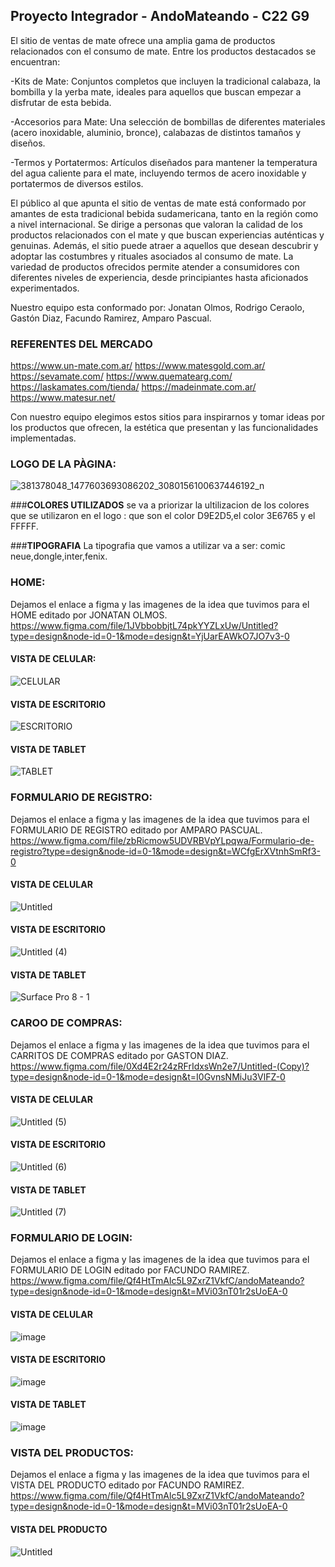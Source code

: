 ## Proyecto Integrador - AndoMateando - C22 G9
El sitio de ventas de mate ofrece una amplia gama de productos relacionados con el consumo de mate. Entre los productos destacados se encuentran:

-Kits de Mate: Conjuntos completos que incluyen la tradicional calabaza, la bombilla y la yerba mate, ideales para aquellos que buscan empezar a disfrutar de esta bebida.

-Accesorios para Mate: Una selección de bombillas de diferentes materiales (acero inoxidable, aluminio, bronce), calabazas de distintos tamaños y diseños.

-Termos y Portatermos: Artículos diseñados para mantener la temperatura del agua caliente para el mate, incluyendo termos de acero inoxidable y portatermos de diversos estilos.

El público al que apunta el sitio de ventas de mate está conformado por amantes de esta tradicional bebida sudamericana, tanto en la región como a nivel internacional. Se dirige a personas que valoran la calidad de los productos relacionados con el mate y que buscan experiencias auténticas y genuinas. Además, el sitio puede atraer a aquellos que desean descubrir y adoptar las costumbres y rituales asociados al consumo de mate. La variedad de productos ofrecidos permite atender a consumidores con diferentes niveles de experiencia, desde principiantes hasta aficionados experimentados.

Nuestro equipo esta conformado por: Jonatan Olmos, Rodrigo Ceraolo,  Gastón Diaz, Facundo Ramirez, Amparo Pascual.


### REFERENTES DEL MERCADO
https://www.un-mate.com.ar/ 
https://www.matesgold.com.ar/
https://sevamate.com/
https://www.quematearg.com/
https://laskamates.com/tienda/
https://madeinmate.com.ar/
https://www.matesur.net/

Con nuestro equipo elegimos estos sitios para inspirarnos y tomar ideas por los productos que ofrecen, la estética que presentan y las funcionalidades implementadas.
### **LOGO DE LA PÀGINA:**
![381378048_1477603693086202_3080156100637446192_n](https://github.com/Jonatan-olmos/grupo_9_AndoMateando/assets/27811128/448765fd-cf92-4a1d-8dad-daf8eb83f40d)

###**COLORES UTILIZADOS**
se va a priorizar la ultilizacion de los colores que se utilizaron en el logo :
que son el color D9E2D5,el color 3E6765 y el FFFFF.

###**TIPOGRAFIA**
La tipografia que vamos a utilizar va a ser:
comic neue,dongle,inter,fenix.



### **HOME:**
Dejamos el enlace a figma y las imagenes de la idea que tuvimos para el  HOME editado por JONATAN OLMOS.  
https://www.figma.com/file/1JVbbobbjtL74pkYYZLxUw/Untitled?type=design&node-id=0-1&mode=design&t=YjUarEAWkO7JO7v3-0

#### **VISTA DE CELULAR:**
![CELULAR](https://github.com/Jonatan-olmos/grupo_9_AndoMateando/assets/27811128/93a6c2a4-f11a-4a20-9bc2-08a62adefad2)
#### VISTA DE ESCRITORIO
![ESCRITORIO](https://github.com/Jonatan-olmos/grupo_9_AndoMateando/assets/27811128/f2604cd0-859e-401c-8326-c45e2c51ac12)
#### VISTA DE TABLET
![TABLET](https://github.com/Jonatan-olmos/grupo_9_AndoMateando/assets/27811128/6f997b47-8df1-4d73-ad84-26cdc7888c91)



### **FORMULARIO DE REGISTRO:** 
Dejamos el enlace a figma y las imagenes de la idea que tuvimos para el  FORMULARIO DE REGISTRO editado por AMPARO PASCUAL.
https://www.figma.com/file/zbRicmow5UDVRBVpYLpqwa/Formulario-de-registro?type=design&node-id=0-1&mode=design&t=WCfgErXVtnhSmRf3-0

#### VISTA DE CELULAR
![Untitled](https://github.com/Jonatan-olmos/grupo_9_AndoMateando/assets/27811128/23ce7118-f0c0-4f46-aea7-61841686c96e)
#### VISTA DE ESCRITORIO
![Untitled (4)](https://github.com/Jonatan-olmos/grupo_9_AndoMateando/assets/27811128/57bfb28a-4091-4259-b39f-9e95b5747a3a)
#### VISTA DE TABLET
![Surface Pro 8 - 1](https://github.com/Jonatan-olmos/grupo_9_AndoMateando/assets/27811128/60761445-5f17-4d19-9513-9e017efe4768)


### **CAROO DE COMPRAS:**
Dejamos el enlace a figma y las imagenes de la idea que tuvimos para el CARRITOS DE COMPRAS   editado por GASTON DIAZ.
https://www.figma.com/file/0Xd4E2r24zRFrIdxsWn2e7/Untitled-(Copy)?type=design&node-id=0-1&mode=design&t=I0GvnsNMiJu3VlFZ-0

#### VISTA DE CELULAR
![Untitled (5)](https://github.com/Jonatan-olmos/grupo_9_AndoMateando/assets/27811128/28c35559-b63b-4f9a-bddb-c8c62e1ef8f6)
#### VISTA DE ESCRITORIO
![Untitled (6)](https://github.com/Jonatan-olmos/grupo_9_AndoMateando/assets/27811128/43785065-a42d-4d64-8fad-33199037df6f)
#### VISTA DE TABLET
![Untitled (7)](https://github.com/Jonatan-olmos/grupo_9_AndoMateando/assets/27811128/0de5064c-5aac-4924-b5c1-845757a93dd4)



### **FORMULARIO DE LOGIN:**
Dejamos el enlace a figma y las imagenes de la idea que tuvimos para el FORMULARIO DE LOGIN   editado por FACUNDO RAMIREZ.
https://www.figma.com/file/Qf4HtTmAlc5L9ZxrZ1VkfC/andoMateando?type=design&node-id=0-1&mode=design&t=MVi03nT01r2sUoEA-0

#### VISTA DE CELULAR
![image](https://github.com/Jonatan-olmos/grupo_9_AndoMateando/assets/27811128/8c18d6c5-cb90-4918-bd3d-4bd379cc644b)
#### VISTA DE ESCRITORIO
![image](https://github.com/Jonatan-olmos/grupo_9_AndoMateando/assets/27811128/e273ee27-6d44-494a-ac5c-008a7707d59f)
#### VISTA DE TABLET
![image](https://github.com/Jonatan-olmos/grupo_9_AndoMateando/assets/27811128/f3261293-f951-4ddf-81f9-6ebded32dad4)

### **VISTA DEL PRODUCTOS:**
Dejamos el enlace a figma y las imagenes de la idea que tuvimos para el VISTA DEL PRODUCTO   editado por FACUNDO RAMIREZ.
[https://www.figma.com/file/Qf4HtTmAlc5L9ZxrZ1VkfC/andoMateando?type=design&node-id=0-1&mode=design&t=MVi03nT01r2sUoEA-0
](https://www.figma.com/file/IKnDoMwCFNUeXuitCMyo04/Untitled?type=design&node-id=0-1&mode=design&t=FHhtCsRs0lgW7Si7-0)
#### VISTA DEL PRODUCTO
![Untitled](https://github.com/Jonatan-olmos/grupo_9_AndoMateando/assets/27811128/97a64382-7f5f-4442-a387-5561995077c5)





